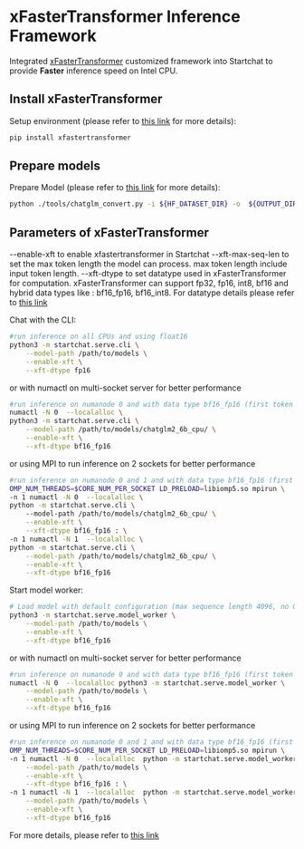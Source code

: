 # xFasterTransformer Inference Framework

Integrated [xFasterTransformer](https://github.com/intel/xFasterTransformer) customized framework into Startchat to provide **Faster** inference speed on Intel CPU.

## Install xFasterTransformer

Setup environment (please refer to [this link](https://github.com/intel/xFasterTransformer#installation) for more details):

```bash
pip install xfastertransformer
```

## Prepare models

Prepare Model (please refer to [this link](https://github.com/intel/xFasterTransformer#prepare-model) for more details):
```bash
python ./tools/chatglm_convert.py -i ${HF_DATASET_DIR} -o  ${OUTPUT_DIR}
```

## Parameters of xFasterTransformer
--enable-xft to enable xfastertransformer in Startchat
--xft-max-seq-len to set the max token length the model can process. max token length include input token length.
--xft-dtype to set datatype used in xFasterTransformer for computation. xFasterTransformer can support fp32, fp16, int8, bf16 and hybrid data types like : bf16_fp16, bf16_int8. For datatype details please refer to [this link](https://github.com/intel/xFasterTransformer/wiki/Data-Type-Support-Platform)
    

Chat with the CLI:
```bash
#run inference on all CPUs and using float16
python3 -m startchat.serve.cli \
    --model-path /path/to/models \
    --enable-xft \
    --xft-dtype fp16
```
or with numactl on multi-socket server for better performance
```bash
#run inference on numanode 0 and with data type bf16_fp16 (first token uses bfloat16, and rest tokens use float16)
numactl -N 0  --localalloc \
python3 -m startchat.serve.cli \
    --model-path /path/to/models/chatglm2_6b_cpu/ \
    --enable-xft \
    --xft-dtype bf16_fp16
```
or using MPI to run inference on 2 sockets for better performance
```bash
#run inference on numanode 0 and 1 and with data type bf16_fp16 (first token uses bfloat16, and rest tokens use float16)
OMP_NUM_THREADS=$CORE_NUM_PER_SOCKET LD_PRELOAD=libiomp5.so mpirun \
-n 1 numactl -N 0  --localalloc \
python -m startchat.serve.cli \ 
    --model-path /path/to/models/chatglm2_6b_cpu/ \
    --enable-xft \
    --xft-dtype bf16_fp16 : \
-n 1 numactl -N 1  --localalloc \
python -m startchat.serve.cli \
    --model-path /path/to/models/chatglm2_6b_cpu/ \
    --enable-xft \
    --xft-dtype bf16_fp16
```


Start model worker:
```bash
# Load model with default configuration (max sequence length 4096, no GPU split setting).
python3 -m startchat.serve.model_worker \
    --model-path /path/to/models \
    --enable-xft \
    --xft-dtype bf16_fp16 
```
or with numactl on multi-socket server for better performance
```bash
#run inference on numanode 0 and with data type bf16_fp16 (first token uses bfloat16, and rest tokens use float16)
numactl -N 0  --localalloc python3 -m startchat.serve.model_worker \
    --model-path /path/to/models \
    --enable-xft \
    --xft-dtype bf16_fp16 
```
or using MPI to run inference on 2 sockets for better performance
```bash
#run inference on numanode 0 and 1 and with data type bf16_fp16 (first token uses bfloat16, and rest tokens use float16)
OMP_NUM_THREADS=$CORE_NUM_PER_SOCKET LD_PRELOAD=libiomp5.so mpirun \
-n 1 numactl -N 0  --localalloc  python -m startchat.serve.model_worker \
    --model-path /path/to/models \
    --enable-xft \
    --xft-dtype bf16_fp16 : \
-n 1 numactl -N 1  --localalloc  python -m startchat.serve.model_worker \
    --model-path /path/to/models \
    --enable-xft \
    --xft-dtype bf16_fp16 
```

For more details, please refer to [this link](https://github.com/intel/xFasterTransformer#how-to-run) 
